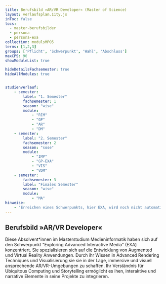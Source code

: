 ```yaml
---
title: Berufsbild »AR/VR Developer« (Master of Science)
layout: verlaufsplan.11ty.js
inToc: false
tocs:
  - master-berufsbilder
  - persona
  - persona-exa
collection: modulsMPO5
terms: [1,2,3]
groups: ['Pflicht', 'Schwerpunkt', 'Wahl', 'Abschluss']
maxCPS: 90
showModuleList: true

hideDetailsFachsemester: true
hideAllModules: true


studienverlauf:
    - semester:
        label: "1. Semester"
        fachsemester: 1
        season: "wise"
        module: 
            - "RIM"
            - "GP"
            - "AR"
            - "DM"
    - semester:
        label: "2. Semester"
        fachsemester: 2
        season: "sose"
        module: 
            - "IMP"
            - "GP-EXA"
            - "VIS"
            - "VDM"
    - semester:
        fachsemester: 3
        label: "Finales Semester"
        season: "wise"
        module: 
            - "MA"
hinweise:
    - "Erreichen eines Schwerpunkts, hier EXA, wird noch nicht automatisch geprüft"
---
```



## Berufsbild »AR/VR Developer«

Diese Absolvent\*innen im Masterstudium Medieninformatik haben sich auf den Schwerpunkt "Exploring Advanced Interactive Media" (EXA) konzentriert. Sie spezialisieren sich auf die Entwicklung von Augmented und Virtual Reality Anwendungen. Durch ihr Wissen in Advanced Rendering Techniques und Visualisierung sie sie in der Lage, immersive und visuell ansprechende AR/VR-Umgebungen zu schaffen. Ihr Verständnis für Ubiquitous Computing und Storytelling ermöglicht es ihen, interaktive und narrative Elemente in seine Projekte zu integrieren.

